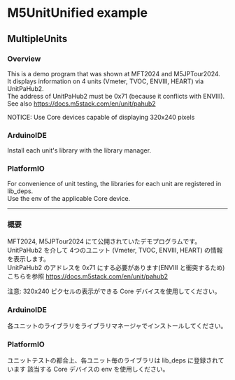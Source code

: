 # M5UnitUnified example 
## MultipleUnits
### Overview
This is a demo program that was shown at MFT2024 and M5JPTour2024.  
It displays information on 4 units (Vmeter, TVOC, ENVIII, HEART) via UnitPaHub2.  
The address of UnitPaHub2 must be 0x71 (because it conflicts with ENVIII).  
See also https://docs.m5stack.com/en/unit/pahub2

NOTICE: Use Core devices capable of displaying 320x240 pixels  

### ArduinoIDE
Install each unit's library with the library manager.

### PlatformIO
For convenience of unit testing, the libraries for each unit are registered in lib\_deps.  
Use the env of the applicable Core device.

---
### 概要
MFT2024, M5JPTour2024 にて公開されていたデモプログラムです。  
UnitPaHub2 を介して 4つのユニット (Vmeter, TVOC, ENVIII, HEART) の情報を表示します。  
UnitPaHub2 のアドレスを 0x71 にする必要があります(ENVIII と衝突するため)  
こちらを参照 https://docs.m5stack.com/en/unit/pahub2

注意: 320x240 ピクセルの表示ができる Core デバイスを使用してください。

### ArduinoIDE
各ユニットのライブラリをライブラリマネージャでインストールしてください。

### PlatformIO
ユニットテストの都合上、各ユニット毎のライブラリは lib\_deps に登録されています
該当する Core デバイスの env を使用しください。

